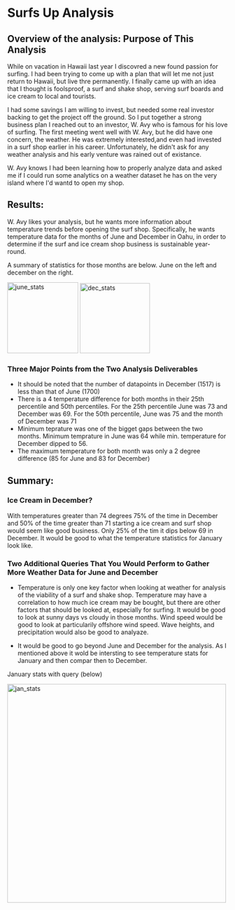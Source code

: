 # Surfs Up Analysis
## Overview of the analysis: Purpose of This Analysis

While on vacation in Hawaii last year I discovred a new found passion for surfing. I had been trying to come up with a plan that will let me not just return to Hawaii, but live thre permanently. I finally came up with an idea that I thought is foolsproof, a surf and shake shop, serving surf boards and ice cream to local and tourists. 

I had some savings I am willing to invest, but needed some real investor backing to get the project off the ground. So I put together a strong business plan I reached out to an investor, W. Avy who is famous for his love of surfing. The first meeting went well with W. Avy, but he did have one concern, the weather. He was extremely interested,and even had invested in a surf shop earlier in his career. Unfortunately, he didn't ask for any weather analysis and his early venture was rained out of existance. 

W. Avy knows I had been learning how to properly analyze data and asked me if I could run some analytics on a weather dataset he has on the very island where I'd wantd to open my shop.


## Results: 

W. Avy likes your analysis, but he wants more information about temperature trends before opening the surf shop. Specifically, he wants temperature data for the months of June and December in Oahu, in order to determine if the surf and ice cream shop business is sustainable year-round.

A summary of statistics for those months are below. June on the left and december on the right.

<img width="162" alt="june_stats" src="https://user-images.githubusercontent.com/102890151/171055643-b92034c8-5bb9-46a0-8503-e1c21b5c5124.png"> <img width="160" alt="dec_stats" src="https://user-images.githubusercontent.com/102890151/171055652-78c74b8e-f900-47c3-9685-cc8aff243e00.png">

### Three Major Points from the Two Analysis Deliverables

* It should be noted that the number of datapoints in December (1517) is less than that of June (1700)
* There is a 4 temperature difference for both months in their 25th percentile and 50th percentiles. For the 25th percentile June was 73 and December was 69. For the 50th percentile, June was 75 and the month of December was 71
* Minimum teprature was one of the bigget gaps between the two months. Minimum temprature in June was 64 while min. temperature for December dipped to 56.
* The maximum temperature for both month was only a 2 degree difference (85 for June and 83 for December)

## Summary: 
### Ice Cream in December?

With temperatures greater than 74 degrees 75% of the time in December and 50% of the time greater than 71 starting a ice cream and surf shop would seem like good business. Only 25% of the tim it dips below 69 in December. It would be good to what the temperature statistics for January look like.

### Two Additional Queries That You Would Perform to Gather More Weather Data for June and December

* Temperature is only one key factor when looking at weather for analysis of the viability of a surf and shake shop. Temperature may have a correlation to how much ice cream may be bought, but there are other factors that should be looked at,  especially for surfing. It would be good to look at sunny days vs cloudy in those months. Wind speed would be good to look at particularily offshore wind speed. Wave heights, and precipitation would also be good to analyaze. 

* It would be good to go beyond June and December for the analysis. As I mentioned above it wold be intersting to see temperature stats for January  and then compar then to December.

January stats with query (below)

<img width="500" alt="jan_stats" src="https://user-images.githubusercontent.com/102890151/171060221-6477aa0b-7691-4fcf-96ae-463c81428c33.png">

